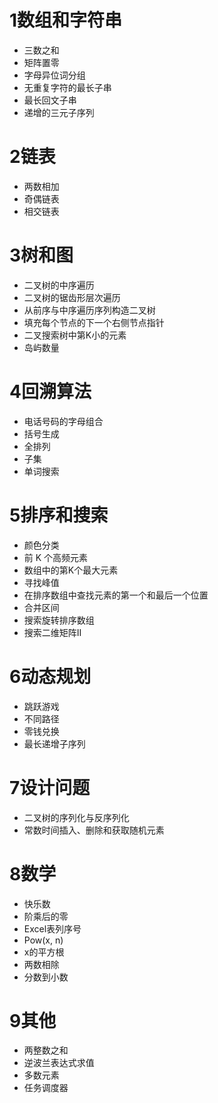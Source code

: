 ﻿# 1数组和字符串

* 三数之和
* 矩阵置零
* 字母异位词分组
* 无重复字符的最长子串
* 最长回文子串
* 递增的三元子序列

# 2链表

* 两数相加
* 奇偶链表
* 相交链表

# 3树和图

* 二叉树的中序遍历
* 二叉树的锯齿形层次遍历
* 从前序与中序遍历序列构造二叉树
* 填充每个节点的下一个右侧节点指针
* 二叉搜索树中第K小的元素
* 岛屿数量

# 4回溯算法

* 电话号码的字母组合
* 括号生成
* 全排列
* 子集
* 单词搜索

# 5排序和搜索

* 颜色分类
* 前 K 个高频元素
* 数组中的第K个最大元素
* 寻找峰值
* 在排序数组中查找元素的第一个和最后一个位置
* 合并区间
* 搜索旋转排序数组
* 搜索二维矩阵II

# 6动态规划

* 跳跃游戏
* 不同路径
* 零钱兑换
* 最长递增子序列

# 7设计问题

* 二叉树的序列化与反序列化
* 常数时间插入、删除和获取随机元素

# 8数学

* 快乐数
* 阶乘后的零
* Excel表列序号
* Pow(x, n)
* x的平方根
* 两数相除
* 分数到小数

# 9其他

* 两整数之和
* 逆波兰表达式求值
* 多数元素
* 任务调度器